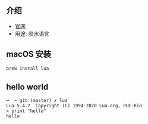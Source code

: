 ## 介绍
- [官网](https://www.lua.org/)
- 用途: 胶水语言



## macOS 安装

```bash
brew install lua
```



## hello world

```shell
➜  ~ git:(master) ✗ lua
Lua 5.4.2  Copyright (C) 1994-2020 Lua.org, PUC-Rio
> print "hello"
hello
```